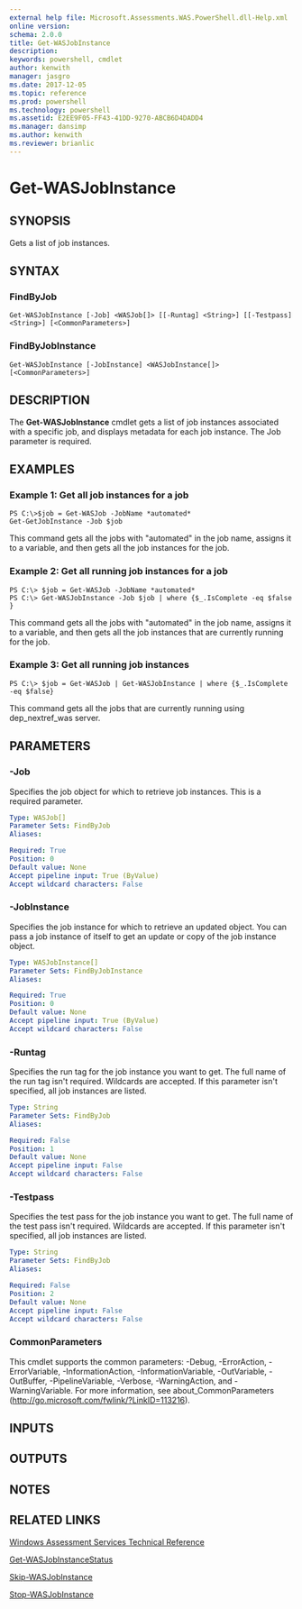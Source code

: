 ```yaml
---
external help file: Microsoft.Assessments.WAS.PowerShell.dll-Help.xml
online version: 
schema: 2.0.0
title: Get-WASJobInstance
description: 
keywords: powershell, cmdlet
author: kenwith
manager: jasgro
ms.date: 2017-12-05
ms.topic: reference
ms.prod: powershell
ms.technology: powershell
ms.assetid: E2EE9F05-FF43-41DD-9270-ABCB6D4DADD4
ms.manager: dansimp
ms.author: kenwith
ms.reviewer: brianlic
---
```


# Get-WASJobInstance

## SYNOPSIS
Gets a list of job instances.

## SYNTAX

### FindByJob
```
Get-WASJobInstance [-Job] <WASJob[]> [[-Runtag] <String>] [[-Testpass] <String>] [<CommonParameters>]
```

### FindByJobInstance
```
Get-WASJobInstance [-JobInstance] <WASJobInstance[]> [<CommonParameters>]
```

## DESCRIPTION
The **Get-WASJobInstance** cmdlet gets a list of job instances associated with a specific job, and displays metadata for each job instance.
The Job parameter is required.

## EXAMPLES

### Example 1: Get all job instances for a job
```
PS C:\>$job = Get-WASJob -JobName *automated*
Get-GetJobInstance -Job $job
```

This command gets all the jobs with "automated" in the job name, assigns it to a variable, and then gets all the job instances for the job.

### Example 2: Get all running job instances for a job
```
PS C:\> $job = Get-WASJob -JobName *automated*
PS C:\> Get-WASJobInstance -Job $job | where {$_.IsComplete -eq $false }
```

This command gets all the jobs with "automated" in the job name, assigns it to a variable, and then gets all the job instances that are currently running for the job.

### Example 3: Get all running job instances
```
PS C:\> $job = Get-WASJob | Get-WASJobInstance | where {$_.IsComplete -eq $false}
```

This command gets all the jobs that are currently running using dep_nextref_was server.

## PARAMETERS

### -Job
Specifies the job object for which to retrieve job instances.
This is a required parameter.

```yaml
Type: WASJob[]
Parameter Sets: FindByJob
Aliases: 

Required: True
Position: 0
Default value: None
Accept pipeline input: True (ByValue)
Accept wildcard characters: False
```

### -JobInstance
Specifies the job instance for which to retrieve an updated object.
You can pass a job instance of itself to get an update or copy of the job instance object.

```yaml
Type: WASJobInstance[]
Parameter Sets: FindByJobInstance
Aliases: 

Required: True
Position: 0
Default value: None
Accept pipeline input: True (ByValue)
Accept wildcard characters: False
```

### -Runtag
Specifies the run tag for the job instance you want to get.
The full name of the run tag isn't required.
Wildcards are accepted.
If this parameter isn't specified, all job instances are listed.

```yaml
Type: String
Parameter Sets: FindByJob
Aliases: 

Required: False
Position: 1
Default value: None
Accept pipeline input: False
Accept wildcard characters: False
```

### -Testpass
Specifies the test pass for the job instance you want to get.
The full name of the test pass isn't required.
Wildcards are accepted.
If this parameter isn't specified, all job instances are listed.

```yaml
Type: String
Parameter Sets: FindByJob
Aliases: 

Required: False
Position: 2
Default value: None
Accept pipeline input: False
Accept wildcard characters: False
```

### CommonParameters
This cmdlet supports the common parameters: -Debug, -ErrorAction, -ErrorVariable, -InformationAction, -InformationVariable, -OutVariable, -OutBuffer, -PipelineVariable, -Verbose, -WarningAction, and -WarningVariable. For more information, see about_CommonParameters (http://go.microsoft.com/fwlink/?LinkID=113216).

## INPUTS

## OUTPUTS

## NOTES

## RELATED LINKS

[Windows Assessment Services Technical Reference](http://go.microsoft.com/fwlink/?LinkId=215628)

[Get-WASJobInstanceStatus](./Get-WASJobInstanceStatus.md)

[Skip-WASJobInstance](./Skip-WASJobInstance.md)

[Stop-WASJobInstance](./Stop-WASJobInstance.md)

